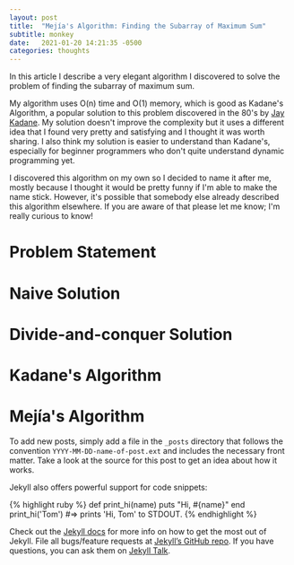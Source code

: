 ```yaml
---
layout: post
title:  "Mejía's Algorithm: Finding the Subarray of Maximum Sum"
subtitle: monkey
date:   2021-01-20 14:21:35 -0500
categories: thoughts
---
```


In this article I describe a very elegant algorithm I discovered to solve the problem of finding the subarray of maximum sum.


My algorithm uses O(n) time and O(1) memory, which is good as Kadane's Algorithm, a popular solution to this problem discovered in the 80's by [Jay Kadane](http://www.stat.cmu.edu/~kadane/). My solution doesn't improve the complexity but it uses a different idea that I found very pretty and satisfying and I thought it was worth sharing. I also think my solution is easier to understand than Kadane's, especially for beginner programmers who don't quite understand dynamic programming yet.


I discovered this algorithm on my own so I decided to name it after me, mostly because I thought it would be pretty funny if I'm able to make the name stick. However, it's possible that somebody else already described this algorithm elsewhere. If you are aware of that please let me know; I'm really curious to know!

# Problem Statement

# Naive Solution

# Divide-and-conquer Solution

# Kadane's Algorithm

# Mejía's Algorithm


To add new posts, simply add a file in the `_posts` directory that follows the convention `YYYY-MM-DD-name-of-post.ext` and includes the necessary front matter. Take a look at the source for this post to get an idea about how it works.

Jekyll also offers powerful support for code snippets:

{% highlight ruby %}
def print_hi(name)
  puts "Hi, #{name}"
end
print_hi('Tom')
#=> prints 'Hi, Tom' to STDOUT.
{% endhighlight %}

Check out the [Jekyll docs][jekyll-docs] for more info on how to get the most out of Jekyll. File all bugs/feature requests at [Jekyll’s GitHub repo][jekyll-gh]. If you have questions, you can ask them on [Jekyll Talk][jekyll-talk].

[jekyll-docs]: https://jekyllrb.com/docs/home
[jekyll-gh]:   https://github.com/jekyll/jekyll
[jekyll-talk]: https://talk.jekyllrb.com/
